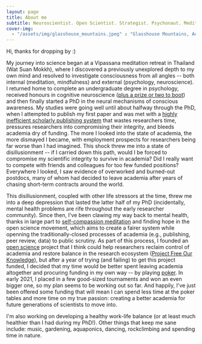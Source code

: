 ```yaml
---
layout: page
title: About me
subtitle: Neuroscientist. Open Scientist. Strategist. Psychonaut. Meditator. Dancer.
cover-img: 
  - "/assets/img/glasshouse_mountains.jpeg" : "Glasshouse Mountains, Australia (2020)"
---
```


Hi, thanks for dropping by :)

My journey into science began at a Vipassana meditation retreat in Thailand (Wat Suan Mokkh), where I discovered a previously unexplored depth to my own mind and resolved to investigate consciousness from all angles -- both internal (meditation, mindfulness) and external (psychology, neuroscience). I returned home to complete an undergraduate degree in psychology, received honours in cognitive neuroscience ([plus a prize or two to boot](https://coopersmout.com/awards/)) and then finally started a PhD in the neural mechanisms of conscious awareness. My studies were going well until about halfway through the PhD, when I attempted to publish my first paper and was met with a [highly inefficient scholarly publishing system](https://aeon.co/ideas/scholarly-publishing-is-broken-heres-how-to-fix-it) that wastes researchers time, pressures researchers into compromising their integrity, and bleeds academia dry of funding. The more I looked into the state of academia, the more dismayed I became, with employment prospects for researchers being far worse than I had imagined. This shock threw me into a state of disillusionment -- if I carried down this path, would I be forced to compromise my scientific integrity to survive in academia? Did I really want to compete with friends and colleagues for too few funded positions? Everywhere I looked, I saw evidence of overworked and burned-out postdocs, many of whom had decided to leave academia after years of chasing short-term contracts around the world.

This disillusionment, coupled with other life stressors at the time, threw me into a deep depression that lasted the latter half of my PhD (incidentally, mental health problems are rife throughout the early researcher community). Since then, I've been clawing my way back to mental health, thanks in large part to [self-compassion meditation](https://self-compassion.org/category/exercises/#exercises) and finding hope in the open science movement, which aims to create a fairer system while openning the traditionally-closed processes of academia (e.g., publishing, peer review, data) to public scrutiny. As part of this process, I founded an [open science](/openscience) project that I think could help researchers reclaim control of academia and restore balance in the research ecosystem ([Project Free Our Knowledge](https://freeourknowledge.org/)), but after a year of trying (and failing) to get this project funded, I decided that my time would be better spent leaving academia altogether and procuring funding in my own way -- by playing [poker](/poker). In early 2021, I placed in a few good-sized tournaments and won an even bigger one, so my plan seems to be working out so far. And happily, I've just been offered some funding that will mean I can spend less time at the poker tables and more time on my true passion: creating a better academia for future generations of scientists to move into.

I'm also working on developing a healthy work-life balance (or at least much healthier than I had during my PhD!). Other things that keep me sane include: music, gardening, aquaponics, dancing, rockclimbing and spending time in nature. 
